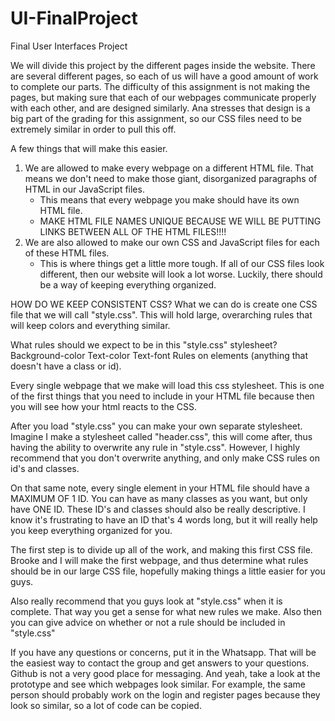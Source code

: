 # UI-FinalProject
Final User Interfaces Project

We will divide this project by the different pages inside the website.  There are several different pages, so each of us will have a good amount of work to complete our parts. The difficulty of this assignment is not making the pages, but making sure that each of our webpages communicate properly with each other, and are designed similarly.  Ana stresses that design is a big part of the grading for this assignment, so our CSS files need to be extremely similar in order to pull this off.

A few things that will make this easier.
1) We are allowed to make every webpage on a different HTML file. That means we don't need to make those giant, disorganized paragraphs of HTML in our JavaScript files.
	- This means that every webpage you make should have its own HTML file.
	- MAKE HTML FILE NAMES UNIQUE BECAUSE WE WILL BE PUTTING LINKS BETWEEN ALL OF THE HTML FILES!!!!
2) We are also allowed to make our own CSS and JavaScript files for each of these HTML files.
	- This is where things get a little more tough. If all of our CSS files look different, then our website will look a lot worse. Luckily, there should be a way of keeping everything organized.
	

HOW DO WE KEEP CONSISTENT CSS?
What we can do is create one CSS file that we will call "style.css". This will hold large, overarching rules that will keep colors and everything similar.

What rules should we expect to be in this "style.css" stylesheet?
Background-color
Text-color
Text-font
Rules on elements (anything that doesn't have a class or id).

Every single webpage that we make will load this css stylesheet. This is one of the first things that you need to include in your HTML file because then you will see how your html reacts to the CSS.

After you load "style.css" you can make your own separate stylesheet. Imagine I make a stylesheet called "header.css", this will come after, thus having the ability to overwrite any rule in "style.css". However, I highly recommend that you don't overwrite anything, and only make CSS rules on id's and classes. 

On that same note, every single element in your HTML file should have a MAXIMUM OF 1 ID. You can have as many classes as you want, but only have ONE ID. These ID's and classes should also be really descriptive. I know it's frustrating to have an ID that's 4 words long, but it will really help you keep everything organized for you.

The first step is to divide up all of the work, and making this first CSS file. Brooke and I will make the first webpage, and thus determine what rules should be in our large CSS file, hopefully making things a little easier for you guys. 

Also really recommend that you guys look at "style.css" when it is complete. That way you get a sense for what new rules we make. Also then you can give advice on whether or not a rule should be included in "style.css"

If you have any questions or concerns, put it in the Whatsapp. That will be the easiest way to contact the group and get answers to your questions. Github is not a very good place for messaging. And yeah, take a look at the prototype and see which webpages look similar. For example, the same person should probably work on the login and register pages because they look so similar, so a lot of code can be copied.